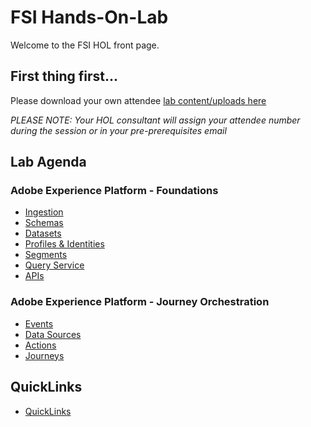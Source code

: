 # FSI Hands-On-Lab

Welcome to the FSI HOL front page.

## First thing first...

Please download your own attendee [lab content/uploads here](https://github.com/adobe/AEP-Hands-on-Labs/blob/master/labs/fsi/lab_dowloads.md)

*PLEASE NOTE: Your HOL consultant will assign your attendee number during the session or in your pre-prerequisites email*

## Lab Agenda

### Adobe Experience Platform - Foundations
 - [Ingestion](https://github.com/adobe/AEP-Hands-on-Labs/blob/master/labs/fsi/Foundations/Ingestion.md)
 - [Schemas](https://github.com/adobe/AEP-Hands-on-Labs/blob/master/labs/fsi/Foundations/Schemas.md)
 - [Datasets](https://github.com/adobe/AEP-Hands-on-Labs/blob/master/labs/fsi/Foundations/Datasets.md)
 - [Profiles & Identities](https://github.com/adobe/AEP-Hands-on-Labs/blob/master/labs/fsi/Foundations/Profiles.md)
 - [Segments](https://github.com/adobe/AEP-Hands-on-Labs/blob/master/labs/fsi/Foundations/Segments.md)
 - [Query Service](https://github.com/adobe/AEP-Hands-on-Labs/blob/master/labs/fsi/Foundations/DeepDive%20QueryService.md)
 - [APIs](https://github.com/adobe/AEP-Hands-on-Labs/blob/master/labs/fsi/Foundations/APIs.md)

### Adobe Experience Platform - Journey Orchestration
 - [Events](https://github.com/adobe/AEP-Hands-on-Labs/blob/master/labs/fsi/Journey%20Orchestration/Exercise1-Events.md)
 - [Data Sources](https://github.com/adobe/AEP-Hands-on-Labs/blob/master/labs/fsi/Journey%20Orchestration/Exercise2-DataSources.md)
 - [Actions](https://github.com/adobe/AEP-Hands-on-Labs/blob/master/labs/fsi/Journey%20Orchestration/Exercise3-Action.md)
 - [Journeys](https://github.com/adobe/AEP-Hands-on-Labs/blob/master/labs/fsi/Journey%20Orchestration/Exercise4-Journey.md)

## QuickLinks

 - [QuickLinks](https://github.com/adobe/AEP-Hands-on-Labs/blob/master/labs/quicklinks/quicklinks_fsi.md)
